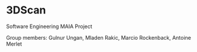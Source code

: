 # 3DScan
Software Engineering MAIA Project

Group members: Gulnur Ungan, Mladen Rakic, Marcio Rockenback, Antoine Merlet
